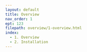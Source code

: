 ```yaml
---
layout: default
title: Overview
nav_order: 1
ept: 123
filepath: overview/1-overview.html
index:
  - 1. Overview
  - 2. Installation
---
```

